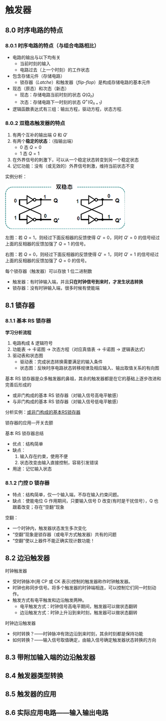# 触发器

## 8.0 时序电路的特点

### 8.0.1 时序电路的特点（与组合电路相比）

- 电路的输出与以下均有关
  - 当前时刻的输入
  - 电路过去（上一个时刻）的工作状态
- 包含存储元件（存储电路）
  - 锁存器（*Latche*）和触发器（*flip-flop*）是构成存储电路的基本元件
- 现态（原态）和次态（新态）
  - 现态：存储电路当前时刻的状态 $Q(Q_n)$
  - 次态：存储电路下一时刻的状态 $Q^+(Q_{n+1})$
- 逻辑函数表达式有三组：输出方程，驱动方程，状态方程.

### 8.0.2 **双稳态**触发器的特点

1. 有两个互补的输出端 $Q$ 和 $Q'$
2. 有两个**稳定的状态**：（指输出端）
   - $0$ 态 $Q = 0$
   - $1$ 态 $Q = 1$
3. 在外界信号的刺激下，可以从一个稳定状态转变到另一个稳定状态
4. 记忆功能：没有（或无效的）外界信号刺激，维持当前状态不变

实例分析：

![双稳态](../_images/双稳态.png)

左图：若 $Q = 1$，则经过下面反相器的反馈使得 $Q' = 0$，同时 $Q' = 0$ 的信号经过上面的反相器的反馈加强了 $Q = 1$ 的信号。

右图：若 $Q = 0$，则经过下面反相器的反馈使得 $Q' = 1$，同时 $Q' = 1$ 的信号经过上面的反相器的反馈加强了 $Q = 0$ 的信号。

每个锁存器（触发器）可以存放 $1$ 位二进制数

- 触发器：有时钟输入端，并且**只在时钟信号到来时，才发生状态转换**
- 锁存器：没有时钟输入端，很多时候有使能端

## 8.1 锁存器

### 8.1.1 基本 RS 锁存器

**学习分析流程**

1. 电路构成 & 逻辑符号
2. 功能表 -> 卡诺图 -> 次态方程（对应真值表 -> 卡诺图 -> 逻辑表达式）
3. 驱动表和状态图
   - 驱动表：完成状态转换需要满足的输入条件
   - 状态图：反映时序电路状态转移规律及相应输入、输出取值关系的有向图

基本 RS 锁存器是众多触发器的鼻祖，其余的触发器都是在它的基础上逐步改进和完善后形成的

- 或非门构成的基本 RS 锁存器（对输入信号高电平敏感）
- 与非门构成的基本 RS 锁存器（对输入信号低电平敏感）

分析实例：[或非门构成的基本RS锁存器](part5/或非门构成的基本RS锁存器.md)

锁存器的应用—开关去颤

基本 RS 锁存器总结

- 优点：结构简单
- 缺点：
  1. 输入存在约束，使用不便
  2. 状态改变由输入直接控制，容易引发错误
- 用途：记忆输入状态

### 8.1.2 门控 D 锁存器

- 特点：结构简单，仅一个输入端，不存在输入约束问题。
- 缺点：使能电位 G 作用期间，只要输入信号 D 改变(有时是干扰信号），Q 也跟着改变；存在“空翻”现象

空翻：

- 一个时钟内，触发器状态发生多次变化
- “空翻”现象是锁存器（或电平方式触发器）共有的问题
- “空翻”使以上器件不能正确实现计数功能！

## 8.2 边沿触发器

时钟触发器

- 受时钟脉冲(用 CP 或 CK 表示)控制的触发器称作时钟触发器。
- 时钟也称同步信号。将多个触发器的时钟端相连，可以控制它们同一时刻动作。
- 触发方式有电平触发和边沿触发两种。
  - 电平触发方式：时钟信号高电平期间，触发器可以做状态翻转
  - 边沿触发方式：时钟上升沿到来时刻，触发器可以做状态翻转

时钟边沿触发器

- 何时转换？——时钟脉冲有效边沿到来时刻，其余时刻都是保持功能
- 如何转换？——输入信号取值确定，由输入信号确定触发器状态转换的方向

## 8.3 带附加输入端的边沿触发器

## 8.4 触发器类型转换

## 8.5 触发器的应用

## 8.6 实际应用电路——输入输出电路